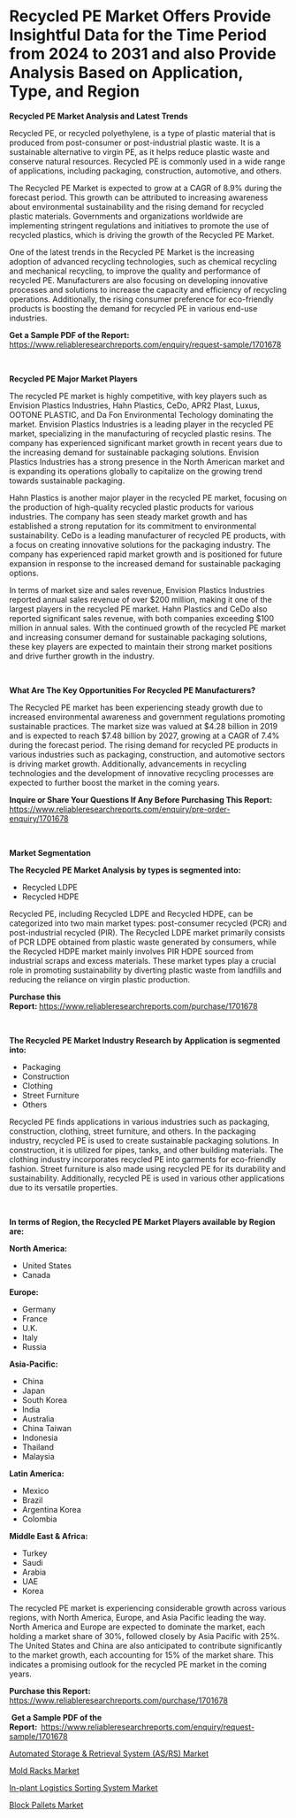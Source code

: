<p><h1>Recycled PE Market Offers Provide Insightful Data for the Time Period from 2024 to 2031 and also Provide Analysis Based on Application, Type, and Region</h1></p><p><strong>Recycled PE Market Analysis and Latest Trends</strong></p>
<p><p>Recycled PE, or recycled polyethylene, is a type of plastic material that is produced from post-consumer or post-industrial plastic waste. It is a sustainable alternative to virgin PE, as it helps reduce plastic waste and conserve natural resources. Recycled PE is commonly used in a wide range of applications, including packaging, construction, automotive, and others.</p><p>The Recycled PE Market is expected to grow at a CAGR of 8.9% during the forecast period. This growth can be attributed to increasing awareness about environmental sustainability and the rising demand for recycled plastic materials. Governments and organizations worldwide are implementing stringent regulations and initiatives to promote the use of recycled plastics, which is driving the growth of the Recycled PE Market.</p><p>One of the latest trends in the Recycled PE Market is the increasing adoption of advanced recycling technologies, such as chemical recycling and mechanical recycling, to improve the quality and performance of recycled PE. Manufacturers are also focusing on developing innovative processes and solutions to increase the capacity and efficiency of recycling operations. Additionally, the rising consumer preference for eco-friendly products is boosting the demand for recycled PE in various end-use industries.</p></p>
<p><strong>Get a Sample PDF of the Report:&nbsp;</strong> <a href="https://www.reliableresearchreports.com/enquiry/request-sample/1701678">https://www.reliableresearchreports.com/enquiry/request-sample/1701678</a></p>
<p>&nbsp;</p>
<p><strong>Recycled PE Major Market Players</strong></p>
<p><p>The recycled PE market is highly competitive, with key players such as Envision Plastics Industries, Hahn Plastics, CeDo, APR2 Plast, Luxus, OOTONE PLASTIC, and Da Fon Environmental Techology dominating the market. Envision Plastics Industries is a leading player in the recycled PE market, specializing in the manufacturing of recycled plastic resins. The company has experienced significant market growth in recent years due to the increasing demand for sustainable packaging solutions. Envision Plastics Industries has a strong presence in the North American market and is expanding its operations globally to capitalize on the growing trend towards sustainable packaging.</p><p>Hahn Plastics is another major player in the recycled PE market, focusing on the production of high-quality recycled plastic products for various industries. The company has seen steady market growth and has established a strong reputation for its commitment to environmental sustainability. CeDo is a leading manufacturer of recycled PE products, with a focus on creating innovative solutions for the packaging industry. The company has experienced rapid market growth and is positioned for future expansion in response to the increased demand for sustainable packaging options.</p><p>In terms of market size and sales revenue, Envision Plastics Industries reported annual sales revenue of over $200 million, making it one of the largest players in the recycled PE market. Hahn Plastics and CeDo also reported significant sales revenue, with both companies exceeding $100 million in annual sales. With the continued growth of the recycled PE market and increasing consumer demand for sustainable packaging solutions, these key players are expected to maintain their strong market positions and drive further growth in the industry.</p></p>
<p>&nbsp;</p>
<p><strong>What Are The Key Opportunities For Recycled PE Manufacturers?</strong></p>
<p><p>The Recycled PE market has been experiencing steady growth due to increased environmental awareness and government regulations promoting sustainable practices. The market size was valued at $4.28 billion in 2019 and is expected to reach $7.48 billion by 2027, growing at a CAGR of 7.4% during the forecast period. The rising demand for recycled PE products in various industries such as packaging, construction, and automotive sectors is driving market growth. Additionally, advancements in recycling technologies and the development of innovative recycling processes are expected to further boost the market in the coming years.</p></p>
<p><strong>Inquire or Share Your Questions If Any Before Purchasing This Report:</strong> <a href="https://www.reliableresearchreports.com/enquiry/pre-order-enquiry/1701678">https://www.reliableresearchreports.com/enquiry/pre-order-enquiry/1701678</a></p>
<p>&nbsp;</p>
<p><strong>Market Segmentation</strong></p>
<p><strong>The Recycled PE Market Analysis by types is segmented into:</strong></p>
<p><ul><li>Recycled LDPE</li><li>Recycled HDPE</li></ul></p>
<p><p>Recycled PE, including Recycled LDPE and Recycled HDPE, can be categorized into two main market types: post-consumer recycled (PCR) and post-industrial recycled (PIR). The Recycled LDPE market primarily consists of PCR LDPE obtained from plastic waste generated by consumers, while the Recycled HDPE market mainly involves PIR HDPE sourced from industrial scraps and excess materials. These market types play a crucial role in promoting sustainability by diverting plastic waste from landfills and reducing the reliance on virgin plastic production.</p></p>
<p><strong>Purchase this Report:&nbsp;</strong><a href="https://www.reliableresearchreports.com/purchase/1701678">https://www.reliableresearchreports.com/purchase/1701678</a></p>
<p>&nbsp;</p>
<p><strong>The Recycled PE Market Industry Research by Application is segmented into:</strong></p>
<p><ul><li>Packaging</li><li>Construction</li><li>Clothing</li><li>Street Furniture</li><li>Others</li></ul></p>
<p><p>Recycled PE finds applications in various industries such as packaging, construction, clothing, street furniture, and others. In the packaging industry, recycled PE is used to create sustainable packaging solutions. In construction, it is utilized for pipes, tanks, and other building materials. The clothing industry incorporates recycled PE into garments for eco-friendly fashion. Street furniture is also made using recycled PE for its durability and sustainability. Additionally, recycled PE is used in various other applications due to its versatile properties.</p></p>
<p>&nbsp;</p>
<p><strong>In terms of Region, the Recycled PE Market Players available by Region are:</strong></p>
<p>
    <p> <strong> North America: </strong>
        <ul>
            <li>United States</li>
            <li>Canada</li>
        </ul>
        </p> 
    <p> <strong> Europe: </strong>
        <ul>
            <li>Germany</li>
            <li>France</li>
            <li>U.K.</li>
            <li>Italy</li>
            <li>Russia</li>
        </ul>
        </p> 
    <p> <strong> Asia-Pacific: </strong>
        <ul>
            <li>China</li>
            <li>Japan</li>
            <li>South Korea</li>
            <li>India</li>
            <li>Australia</li>
            <li>China Taiwan</li>
            <li>Indonesia</li>
            <li>Thailand</li>
            <li>Malaysia</li>
        </ul>
        </p> 
    <p> <strong> Latin America: </strong>
        <ul>
            <li>Mexico</li>
            <li>Brazil</li>
            <li>Argentina Korea</li>
            <li>Colombia</li>
        </ul>
        </p> 
    <p> <strong> Middle East & Africa: </strong>
        <ul>
            <li>Turkey</li>
            <li>Saudi</li>
            <li>Arabia</li>
            <li>UAE</li>
            <li>Korea</li>
        </ul>
    </p>
    </p>
<p><p>The recycled PE market is experiencing considerable growth across various regions, with North America, Europe, and Asia Pacific leading the way. North America and Europe are expected to dominate the market, each holding a market share of 30%, followed closely by Asia Pacific with 25%. The United States and China are also anticipated to contribute significantly to the market growth, each accounting for 15% of the market share. This indicates a promising outlook for the recycled PE market in the coming years.</p></p>
<p><strong>Purchase this Report: </strong><a href="https://www.reliableresearchreports.com/purchase/1701678">https://www.reliableresearchreports.com/purchase/1701678</a></p>
<p>&nbsp;<strong>Get a Sample PDF of the Report:&nbsp;&nbsp;</strong><a href="https://www.reliableresearchreports.com/enquiry/request-sample/1701678">https://www.reliableresearchreports.com/enquiry/request-sample/1701678</a></p>
<p><strong></strong></p>
<p><p><a href="https://view.publitas.com/reportprime-1/automated-storage-retrieval-system-as-rs-market-offer-valuable-insights-into-market-size-market-share-market-trends-and-projections-spanning-from-2023-to-2030/">Automated Storage & Retrieval System (AS/RS) Market</a></p><p><a href="https://view.publitas.com/reportprime-1/mold-racks-market-challenges-opportunities-and-growth-drivers-and-major-market-players-forecasted-for-period-from-2023-2030/">Mold Racks Market</a></p><p><a href="https://view.publitas.com/reportprime-1/in-plant-logistics-sorting-system-market-size-growth-and-forecast-from-2023-2030/">In-plant Logistics Sorting System Market</a></p><p><a href="https://gentle-editor-9db.notion.site/Block-Pallets-Market-Centers-on-Aspects-such-as-Market-Growth-Market-Share-Market-Opportunity-and-3b9c6fe67f4f43afb9536ab0626668a9">Block Pallets Market</a></p></p>